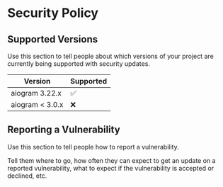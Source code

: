 # Security Policy

## Supported Versions

Use this section to tell people about which versions of your project are
currently being supported with security updates.

| Version | Supported          |
| ------- | ------------------ |
| aiogram 3.22.x   | :white_check_mark: |
| aiogram < 3.0.x  | :x:                |

## Reporting a Vulnerability

Use this section to tell people how to report a vulnerability.

Tell them where to go, how often they can expect to get an update on a
reported vulnerability, what to expect if the vulnerability is accepted or
declined, etc.
